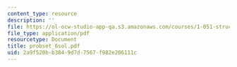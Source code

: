 ```yaml
---
content_type: resource
description: ''
file: https://ol-ocw-studio-app-qa.s3.amazonaws.com/courses/1-051-structural-engineering-design-fall-2003/2a9f520bb3849d7d7567f982e206111c_probset_6sol.pdf
file_type: application/pdf
resourcetype: Document
title: probset_6sol.pdf
uid: 2a9f520b-b384-9d7d-7567-f982e206111c
---
```

